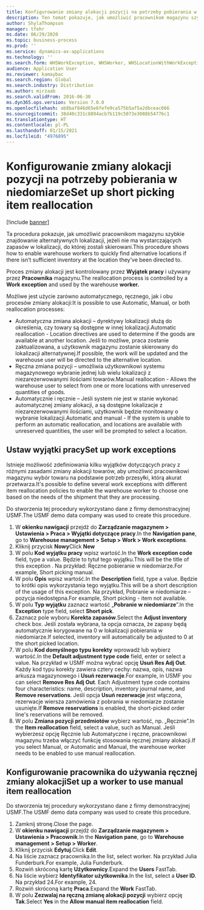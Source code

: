 ```yaml
---
title: Konfigurowanie zmiany alokacji pozycji na potrzeby pobierania w niedomiarze
description: Ten temat pokazuje, jak umożliwić pracownikom magazynu szybkie znajdowanie alternatywnych lokalizacji, jeżeli nie ma wystarczających zapasów w lokalizacji, do której zostali skierowani.
author: ShylaThompson
manager: tfehr
ms.date: 06/29/2020
ms.topic: business-process
ms.prod: ''
ms.service: dynamics-ax-applications
ms.technology: ''
ms.search.form: WHSWorkException, WHSWorker, WHSLocationWithWorkException
audience: Application User
ms.reviewer: kamaybac
ms.search.region: Global
ms.search.industry: Distribution
ms.author: mirzaab
ms.search.validFrom: 2016-06-30
ms.dyn365.ops.version: Version 7.0.0
ms.openlocfilehash: ab8baf846d65e6fefe9ca575b5af5a2dbceac666
ms.sourcegitcommit: 38d40c331c8894acb7b119c5073e3088b54776c1
ms.translationtype: HT
ms.contentlocale: pl-PL
ms.lasthandoff: 01/15/2021
ms.locfileid: "4976895"
---
```

# <a name="set-up-short-picking-item-reallocation"></a><span data-ttu-id="06447-103">Konfigurowanie zmiany alokacji pozycji na potrzeby pobierania w niedomiarze</span><span class="sxs-lookup"><span data-stu-id="06447-103">Set up short picking item reallocation</span></span>

[!include [banner](../../includes/banner.md)]

<span data-ttu-id="06447-104">Ta procedura pokazuje, jak umożliwić pracownikom magazynu szybkie znajdowanie alternatywnych lokalizacji, jeżeli nie ma wystarczających zapasów w lokalizacji, do której zostali skierowani.</span><span class="sxs-lookup"><span data-stu-id="06447-104">This procedure shows how to enable warehouse workers to quickly find alternative locations if there isn’t sufficient inventory at the location they’ve been directed to.</span></span> 

<span data-ttu-id="06447-105">Proces zmiany alokacji jest kontrolowany przez **Wyjątek pracy** i używany przez **Pracownika** magazynu.</span><span class="sxs-lookup"><span data-stu-id="06447-105">The reallocation process is controlled by a **Work exception** and used by the warehouse **worker.**</span></span>

<span data-ttu-id="06447-106">Możliwe jest użycie zarówno automatycznego, ręcznego, jak i obu procesów zmiany alokacji:</span><span class="sxs-lookup"><span data-stu-id="06447-106">It is possible to use Automatic, Manual, or both reallocation processes:</span></span>

- <span data-ttu-id="06447-107">Automatyczna zmiana alokacji – dyrektywy lokalizacji służą do określenia, czy towary są dostępne w innej lokalizacji.</span><span class="sxs-lookup"><span data-stu-id="06447-107">Automatic reallocation - Location directives are used to determine if the goods are available at another location.</span></span> <span data-ttu-id="06447-108">Jeśli to możliwe, praca zostanie zaktualizowana, a użytkownik magazynu zostanie skierowany do lokalizacji alternatywnej.</span><span class="sxs-lookup"><span data-stu-id="06447-108">If possible, the work will be updated and the warehouse user will be directed to the alternative location.</span></span>
- <span data-ttu-id="06447-109">Ręczna zmiana pozycji – umożliwia użytkownikowi systemu magazynowego wybranie jednej lub wielu lokalizacji z niezarezerwowanymi ilościami towarów.</span><span class="sxs-lookup"><span data-stu-id="06447-109">Manual reallocation - Allows the warehouse user to select from one or more locations with unreserved quantities of goods.</span></span> 
- <span data-ttu-id="06447-110">Automatycznie i ręcznie – Jeśli system nie jest w stanie wykonać automatycznej zmiany alokacji, a są dostępne lokalizacje z niezarezerwowanymi ilościami, użytkownik będzie monitowany o wybranie lokalizacji.</span><span class="sxs-lookup"><span data-stu-id="06447-110">Automatic and manual - If the system is unable to perform an automatic reallocation, and locations are available with unreserved quantities, the user will be prompted to select a location.</span></span>

## <a name="set-up-work-exceptions"></a><span data-ttu-id="06447-111">Ustaw wyjątki pracy</span><span class="sxs-lookup"><span data-stu-id="06447-111">Set up work exceptions</span></span>
<span data-ttu-id="06447-112">Istnieje możliwość zdefiniowania kilku wyjątków dotyczących pracy z różnymi zasadami zmiany alokacji towarów, aby umożliwić pracownikowi magazynu wybór towaru na podstawie potrzeb przesyłki, którą akurat przetwarza.</span><span class="sxs-lookup"><span data-stu-id="06447-112">It's possible to define several work exceptions with different item reallocation policies to enable the warehouse worker to choose one based on the needs of the shipment that they are processing.</span></span>

<span data-ttu-id="06447-113">Do stworzenia tej procedury wykorzystano dane z firmy demonstracyjnej USMF.</span><span class="sxs-lookup"><span data-stu-id="06447-113">The USMF demo data company was used to create this procedure.</span></span>

1. <span data-ttu-id="06447-114">W **okienku nawigacji** przejdź do **Zarządzanie magazynem > Ustawienia > Praca > Wyjątki dotyczące pracy**.</span><span class="sxs-lookup"><span data-stu-id="06447-114">In the **Navigation pane**, go to **Warehouse management > Setup > Work > Work exceptions**.</span></span>
2. <span data-ttu-id="06447-115">Kliknij przycisk **Nowy**</span><span class="sxs-lookup"><span data-stu-id="06447-115">Click **New**</span></span> 
3. <span data-ttu-id="06447-116">W polu **Kod wyjątku pracy** wpisz wartość.</span><span class="sxs-lookup"><span data-stu-id="06447-116">In the **Work exception code** field, type a value.</span></span> <span data-ttu-id="06447-117">Będzie to tytuł tego wyjątku.</span><span class="sxs-lookup"><span data-stu-id="06447-117">This will be the title of this exception .</span></span> <span data-ttu-id="06447-118">Na przykład: Ręczne pobieranie w niedomiarze.</span><span class="sxs-lookup"><span data-stu-id="06447-118">For example, Short picking manual.</span></span>
4. <span data-ttu-id="06447-119">W polu **Opis** wpisz wartość.</span><span class="sxs-lookup"><span data-stu-id="06447-119">In the **Description** field, type a value.</span></span> <span data-ttu-id="06447-120">Będzie to krótki opis wykorzystania tego wyjątku.</span><span class="sxs-lookup"><span data-stu-id="06447-120">This will be a short description of the usage of this exception.</span></span> <span data-ttu-id="06447-121">Na przykład, Pobranie w niedomiarze – pozycja niedostępna.</span><span class="sxs-lookup"><span data-stu-id="06447-121">For example, Short picking - item not available.</span></span>
5. <span data-ttu-id="06447-122">W polu **Typ wyjątku** zaznacz wartość „**Pobranie w niedomiarze**”.</span><span class="sxs-lookup"><span data-stu-id="06447-122">In the **Exception** type field, select **Short pick**.</span></span>
6. <span data-ttu-id="06447-123">Zaznacz pole wyboru **Korekta zapasów**.</span><span class="sxs-lookup"><span data-stu-id="06447-123">Select the **Adjust inventory** check box.</span></span> <span data-ttu-id="06447-124">Jeśli została wybrana, ta opcja oznacza, że zapasy będą automatycznie korygowane na 0 w lokalizacji pobierania w niedomiarze.</span><span class="sxs-lookup"><span data-stu-id="06447-124">If selected, inventory will automatically be adjusted to 0 at the short picked location.</span></span>
7. <span data-ttu-id="06447-125">W polu **Kod domyślnego typu korekty** wprowadź lub wybierz wartość.</span><span class="sxs-lookup"><span data-stu-id="06447-125">In the **Default adjustment type code** field, enter or select a value.</span></span> <span data-ttu-id="06447-126">Na przykład w USMF można wybrać opcję **Usuń Res Adj Out**. Każdy kod typu korekty zawiera cztery cechy: nazwa, opis, nazwa arkusza magazynowego i **Usuń rezerwacje**.</span><span class="sxs-lookup"><span data-stu-id="06447-126">For example, in USMF you can select **Remove Res Adj Out**. Each Adjustment type code contains four characteristics: name, description, inventory journal name, and **Remove reservations**.</span></span> <span data-ttu-id="06447-127">Jeśli opcja **Usuń rezerwacje** jest włączona, rezerwacje wiersza zamówienia z pobrania w niedomiarze zostanie usunięte.</span><span class="sxs-lookup"><span data-stu-id="06447-127">If **Remove reservations** is enabled, the short-picked order line's reservations will be removed.</span></span>  
8. <span data-ttu-id="06447-128">W polu **Zmiana pozycji przedmiotów** wybierz wartość, np. „Ręcznie”.</span><span class="sxs-lookup"><span data-stu-id="06447-128">In the **Item reallocation** field, select a value, such as Manual.</span></span> <span data-ttu-id="06447-129">Jeśli wybierzesz opcję Ręcznie lub Automatyczne i ręczne, pracownikowi magazynu trzeba włączyć funkcję stosowania ręcznej zmiany alokacji.</span><span class="sxs-lookup"><span data-stu-id="06447-129">If you select Manual, or Automatic and Manual, the warehouse worker needs to be enabled to use manual reallocation.</span></span>

## <a name="set-up-a-worker-to-use-manual-item-reallocation"></a><span data-ttu-id="06447-130">Konfigurowanie pracownika do używania ręcznej zmiany alokacji</span><span class="sxs-lookup"><span data-stu-id="06447-130">Set up a worker to use manual item reallocation</span></span>

<span data-ttu-id="06447-131">Do stworzenia tej procedury wykorzystano dane z firmy demonstracyjnej USMF.</span><span class="sxs-lookup"><span data-stu-id="06447-131">The USMF demo data company was used to create this procedure.</span></span>

1. <span data-ttu-id="06447-132">Zamknij stronę.</span><span class="sxs-lookup"><span data-stu-id="06447-132">Close the page.</span></span>
2. <span data-ttu-id="06447-133">W **okienku nawigacji** przejdź do **Zarządzanie magazynem > Ustawienia > Pracownik**.</span><span class="sxs-lookup"><span data-stu-id="06447-133">In the **Navigation pane**, go to **Warehouse management > Setup > Worker**.</span></span>
3. <span data-ttu-id="06447-134">Kliknij przycisk **Edytuj**.</span><span class="sxs-lookup"><span data-stu-id="06447-134">Click **Edit**.</span></span>
4. <span data-ttu-id="06447-135">Na liście zaznacz pracownika.</span><span class="sxs-lookup"><span data-stu-id="06447-135">In the list, select worker.</span></span> <span data-ttu-id="06447-136">Na przykład Julia Funderburk.</span><span class="sxs-lookup"><span data-stu-id="06447-136">For example, Julia Funderburk.</span></span>
5. <span data-ttu-id="06447-137">Rozwiń skróconą kartę **Użytkownicy**.</span><span class="sxs-lookup"><span data-stu-id="06447-137">Expand the **Users** FastTab.</span></span>
6. <span data-ttu-id="06447-138">Na liście wybierz **Identyfikator użytkownika**.</span><span class="sxs-lookup"><span data-stu-id="06447-138">In the list, select a **User ID**.</span></span> <span data-ttu-id="06447-139">Na przykład 24.</span><span class="sxs-lookup"><span data-stu-id="06447-139">For example, 24.</span></span>
7. <span data-ttu-id="06447-140">Rozwiń skróconą kartę **Praca**.</span><span class="sxs-lookup"><span data-stu-id="06447-140">Expand the **Work** FastTab.</span></span>
8. <span data-ttu-id="06447-141">W polu **Zezwalaj na ręczną zmianę alokacji pozycji** wybierz opcję **Tak**.</span><span class="sxs-lookup"><span data-stu-id="06447-141">Select **Yes** in the **Allow manual item reallocation** field.</span></span>
